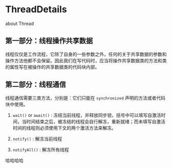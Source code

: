 # ThreadDetails
about Thread

## 第一部分：线程操作共享数据
  线程仅仅是工作流程，它除了自身的一些参数之外，任何的关于共享数据的参数和操作方法他都不会保留。因此我们在写代码时，应当将操作共享数据类的方法和类的属性写在被操作的共享数据类的代码块内部。
## 第二部分：线程通信
  线程通信需要三类方法，分别是：它们只能在 `synchronized` 声明的方法或者代码块中使用。

  1. `wait()`  or  `await()`  : 冻结当前线程，并释放同步锁，括号中可以填写自激活时间，当时间结束之后，被冻结的线程会自行解冻，重新就绪；而未填写自激活时间的线程则必须使用下文的两个激活方法来解冻。

  2. `notify()`  : 解冻当前线程
 
  3. `notifyAll()`  : 解冻所有线程


  哈哈哈哈
